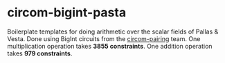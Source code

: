 # circom-bigint-pasta

Boilerplate templates for doing arithmetic over the scalar fields of Pallas & Vesta. Done using BigInt circuits from the [circom-pairing](https://github.com/yi-sun/circom-pairing) team. One multiplication operation takes **3855 constraints**. One addition operation takes **979 constraints**. 
